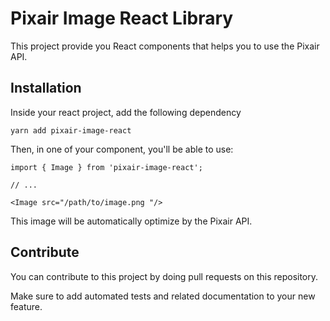 # Pixair Image React Library

This project provide you React components that helps you to use the Pixair API.

## Installation

Inside your react project, add the following dependency

```
yarn add pixair-image-react
```

Then, in one of your component, you'll be able to use:

```
import { Image } from 'pixair-image-react';

// ...

<Image src="/path/to/image.png "/>
```

This image will be automatically optimize by the Pixair API.

## Contribute

You can contribute to this project by doing pull requests on this repository.

Make sure to add automated tests and related documentation to your new feature.
